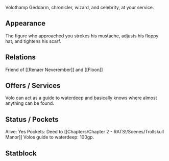 Volothamp Geddarm, chronicler, wizard, and celebrity, at your service.

## Appearance
The figure who approached you strokes his mustache, adjusts his floppy hat, and tightens his scarf. 



## Relations
Friend of [[Renaer Neverember]] and [[Floon]] 


## Offers / Services
Volo can act as a guide to waterdeep and basically knows where almost anything can be found. 


## Status / Pockets
Alive: Yes
Pockets: Deed to [[Chapters/Chapter 2 - RATS!/Scenes/Trollskull Manor]] 
Volos guide to waterdeep:
100gp.


## Statblock
